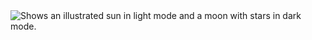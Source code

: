 <picture>
  <source media="(prefers-color-scheme: dark)" srcset="http://readme-typing-svg.herokuapp.com?font=Fira+Code&size=25&duration=300&pause=100&color=F4F71B&center=true&vCenter=true&width=435&height=100&lines=Demo+d%E1%BB%B1+%C3%A1n+v2rayNG+noob">
  <source media="(prefers-color-scheme: light)" srcset="http://readme-typing-svg.herokuapp.com?font=Fira+Code&size=25&duration=300&pause=100&color=F4F71B&center=true&vCenter=true&width=435&height=100&lines=Demo+d%E1%BB%B1+%C3%A1n+v2rayNG+noob">
  <img alt="Shows an illustrated sun in light mode and a moon with stars in dark mode." src="http://readme-typing-svg.herokuapp.com?font=Fira+Code&size=25&duration=300&pause=100&color=F4F71B&center=true&vCenter=true&width=435&height=100&lines=Demo+d%E1%BB%B1+%C3%A1n+v2rayNG+noob">
</picture>
